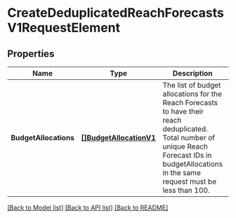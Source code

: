 # CreateDeduplicatedReachForecastsV1RequestElement

## Properties
Name | Type | Description | Notes
------------ | ------------- | ------------- | -------------
**BudgetAllocations** | [**[]BudgetAllocationV1**](BudgetAllocationV1.md) | The list of budget allocations for the Reach Forecasts to have their reach deduplicated. Total number of unique Reach Forecast IDs in budgetAllocations in the same request must be less than 100. | [default to null]

[[Back to Model list]](../README.md#documentation-for-models) [[Back to API list]](../README.md#documentation-for-api-endpoints) [[Back to README]](../README.md)

